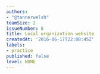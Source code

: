 ```yaml
---
authors:
- "@tannerwelsh"
teamSize: 2
issueNumber: 6
title: Local organization website
createdAt: '2016-06-17T22:08:45Z'
labels:
- practice
published: false
level: NONE
---
```

